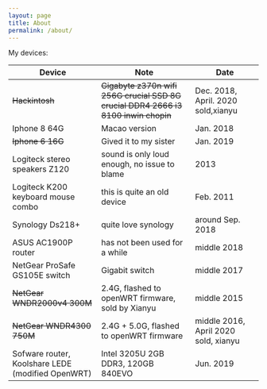 ```yaml
---
layout: page
title: About
permalink: /about/
---
```


My devices:

| Device                                            | Note                                                                               | Date                                 |
| ------------------------------------------------- | ---------------------------------------------------------------------------------- | ------------------------------------ |
| ~~Hackintosh~~                                    | ~~Gigabyte z370n wifi 256G crucial SSD 8G crucial DDR4 2666 i3 8100 inwin chopin~~ | Dec. 2018, April. 2020 sold,xianyu   |
| Iphone 8 64G                                      | Macao version                                                                      | Jan. 2018                            |
| ~~Iphone 6 16G~~                                  | Gived it to my sister                                                              | Jan. 2019                            |
| Logiteck stereo speakers Z120                     | sound is only loud enough, no issue to blame                                       | 2013                                 |
| Logiteck K200 keyboard mouse combo                | this is quite an old device                                                        | Feb. 2011                            |
| Synology Ds218+                                   | quite love synology                                                                | around Sep. 2018                     |
| ASUS AC1900P router                               | has not been used for a while                                                      | middle 2018                          |
| NetGear ProSafe GS105E switch                     | Gigabit switch                                                                     | middle 2017                          |
| ~~NetGear WNDR2000v4 300M~~                       | 2.4G, flashed to openWRT firmware, sold by Xianyu                                  | middle 2015                          |
| ~~NetGear WNDR4300 750M~~                         | 2.4G + 5.0G, flashed to openWRT firmware                                           | middle 2016, April 2020 sold, xianyu |
| Sofware router, Koolshare LEDE (modified OpenWRT) | Intel 3205U 2GB DDR3, 120GB 840EVO                                                 | Jun. 2019                            |

